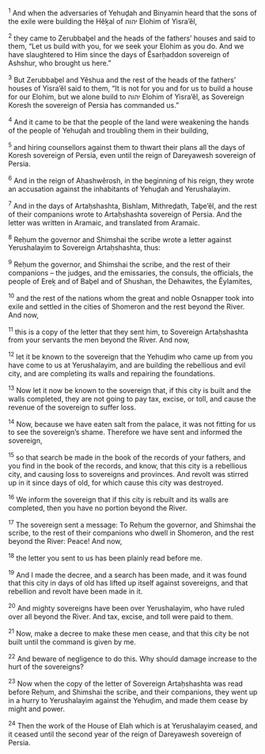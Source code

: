 <sup>1</sup> And when the adversaries of Yehuḏah and Binyamin heard that the sons of the exile were building the Hĕḵal of יהוה Elohim of Yisra’ĕl,

<sup>2</sup> they came to Zerubbaḇel and the heads of the fathers’ houses and said to them, “Let us build with you, for we seek your Elohim as you do. And we have slaughtered to Him since the days of Ĕsarḥaddon sovereign of Ashshur, who brought us here.”

<sup>3</sup> But Zerubbaḇel and Yĕshua and the rest of the heads of the fathers’ houses of Yisra’ĕl said to them, “It is not for you and for us to build a house for our Elohim, but we alone build to יהוה Elohim of Yisra’ĕl, as Sovereign Koresh the sovereign of Persia has commanded us.”

<sup>4</sup> And it came to be that the people of the land were weakening the hands of the people of Yehuḏah and troubling them in their building,

<sup>5</sup> and hiring counsellors against them to thwart their plans all the days of Koresh sovereign of Persia, even until the reign of Dareyawesh sovereign of Persia.

<sup>6</sup> And in the reign of Aḥashwĕrosh, in the beginning of his reign, they wrote an accusation against the inhabitants of Yehuḏah and Yerushalayim.

<sup>7</sup> And in the days of Artaḥshashta, Bishlam, Mithreḏath, Taḇe’ĕl, and the rest of their companions wrote to Artaḥshashta sovereign of Persia. And the letter was written in Aramaic, and translated from Aramaic.

<sup>8</sup> Reḥum the governor and Shimshai the scribe wrote a letter against Yerushalayim to Sovereign Artaḥshashta, thus:

<sup>9</sup> Reḥum the governor, and Shimshai the scribe, and the rest of their companions – the judges, and the emissaries, the consuls, the officials, the people of Ereḵ and of Baḇel and of Shushan, the Dehawites, the Ĕylamites,

<sup>10</sup> and the rest of the nations whom the great and noble Osnapper took into exile and settled in the cities of Shomeron and the rest beyond the River. And now,

<sup>11</sup> this is a copy of the letter that they sent him, to Sovereign Artaḥshashta from your servants the men beyond the River. And now,

<sup>12</sup> let it be known to the sovereign that the Yehuḏim who came up from you have come to us at Yerushalayim, and are building the rebellious and evil city, and are completing its walls and repairing the foundations.

<sup>13</sup> Now let it now be known to the sovereign that, if this city is built and the walls completed, they are not going to pay tax, excise, or toll, and cause the revenue of the sovereign to suffer loss.

<sup>14</sup> Now, because we have eaten salt from the palace, it was not fitting for us to see the sovereign’s shame. Therefore we have sent and informed the sovereign,

<sup>15</sup> so that search be made in the book of the records of your fathers, and you find in the book of the records, and know, that this city is a rebellious city, and causing loss to sovereigns and provinces. And revolt was stirred up in it since days of old, for which cause this city was destroyed.

<sup>16</sup> We inform the sovereign that if this city is rebuilt and its walls are completed, then you have no portion beyond the River.

<sup>17</sup> The sovereign sent a message: To Reḥum the governor, and Shimshai the scribe, to the rest of their companions who dwell in Shomeron, and the rest beyond the River: Peace! And now,

<sup>18</sup> the letter you sent to us has been plainly read before me.

<sup>19</sup> And I made the decree, and a search has been made, and it was found that this city in days of old has lifted up itself against sovereigns, and that rebellion and revolt have been made in it.

<sup>20</sup> And mighty sovereigns have been over Yerushalayim, who have ruled over all beyond the River. And tax, excise, and toll were paid to them.

<sup>21</sup> Now, make a decree to make these men cease, and that this city be not built until the command is given by me.

<sup>22</sup> And beware of negligence to do this. Why should damage increase to the hurt of the sovereigns?

<sup>23</sup> Now when the copy of the letter of Sovereign Artaḥshashta was read before Reḥum, and Shimshai the scribe, and their companions, they went up in a hurry to Yerushalayim against the Yehuḏim, and made them cease by might and power.

<sup>24</sup> Then the work of the House of Elah which is at Yerushalayim ceased, and it ceased until the second year of the reign of Dareyawesh sovereign of Persia.

